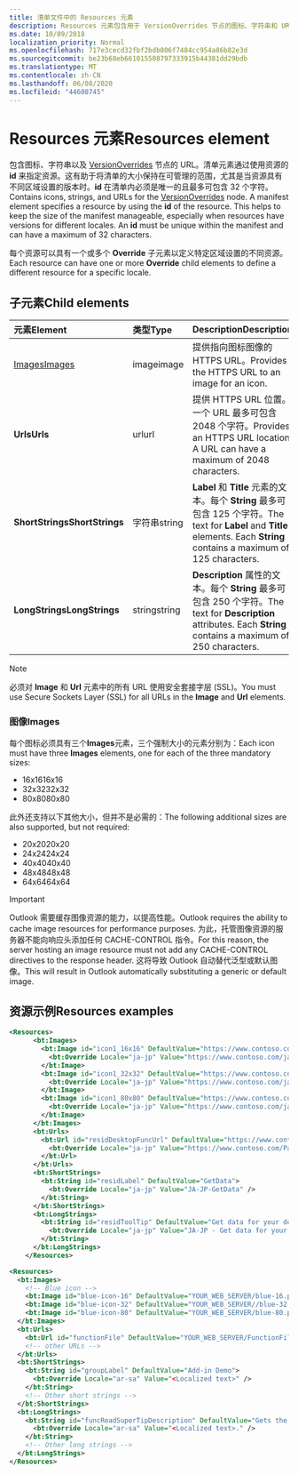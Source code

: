 ```yaml
---
title: 清单文件中的 Resources 元素
description: Resources 元素包含用于 VersionOverrides 节点的图标、字符串和 URL。
ms.date: 10/09/2018
localization_priority: Normal
ms.openlocfilehash: 717e3cecd32fbf2bdb806f7484cc954a86b82e3d
ms.sourcegitcommit: be23b68eb661015508797333915b44381dd29bdb
ms.translationtype: MT
ms.contentlocale: zh-CN
ms.lasthandoff: 06/08/2020
ms.locfileid: "44608745"
---
```

# <a name="resources-element"></a><span data-ttu-id="7a8ad-103">Resources 元素</span><span class="sxs-lookup"><span data-stu-id="7a8ad-103">Resources element</span></span>

<span data-ttu-id="7a8ad-p101">包含图标、字符串以及 [VersionOverrides](versionoverrides.md) 节点的 URL。清单元素通过使用资源的 **id** 来指定资源。这有助于将清单的大小保持在可管理的范围，尤其是当资源具有不同区域设置的版本时。**id** 在清单内必须是唯一的且最多可包含 32 个字符。</span><span class="sxs-lookup"><span data-stu-id="7a8ad-p101">Contains icons, strings, and URLs for the [VersionOverrides](versionoverrides.md) node. A manifest element specifies a resource by using the **id** of the resource. This helps to keep the size of the manifest manageable, especially when resources have versions for different locales. An **id** must be unique within the manifest and can have a maximum of 32 characters.</span></span>

<span data-ttu-id="7a8ad-108">每个资源可以具有一个或多个 **Override** 子元素以定义特定区域设置的不同资源。</span><span class="sxs-lookup"><span data-stu-id="7a8ad-108">Each resource can have one or more **Override** child elements to define a different resource for a specific locale.</span></span>

## <a name="child-elements"></a><span data-ttu-id="7a8ad-109">子元素</span><span class="sxs-lookup"><span data-stu-id="7a8ad-109">Child elements</span></span>

|  <span data-ttu-id="7a8ad-110">元素</span><span class="sxs-lookup"><span data-stu-id="7a8ad-110">Element</span></span> |  <span data-ttu-id="7a8ad-111">类型</span><span class="sxs-lookup"><span data-stu-id="7a8ad-111">Type</span></span>  |  <span data-ttu-id="7a8ad-112">Description</span><span class="sxs-lookup"><span data-stu-id="7a8ad-112">Description</span></span>  |
|:-----|:-----|:-----|
|  [<span data-ttu-id="7a8ad-113">Images</span><span class="sxs-lookup"><span data-stu-id="7a8ad-113">Images</span></span>](#images)            |  <span data-ttu-id="7a8ad-114">image</span><span class="sxs-lookup"><span data-stu-id="7a8ad-114">image</span></span>   |  <span data-ttu-id="7a8ad-115">提供指向图标图像的 HTTPS URL。</span><span class="sxs-lookup"><span data-stu-id="7a8ad-115">Provides the HTTPS URL to an image for an icon.</span></span> |
|  <span data-ttu-id="7a8ad-116">**Urls**</span><span class="sxs-lookup"><span data-stu-id="7a8ad-116">**Urls**</span></span>                |  <span data-ttu-id="7a8ad-117">url</span><span class="sxs-lookup"><span data-stu-id="7a8ad-117">url</span></span>     |  <span data-ttu-id="7a8ad-p102">提供 HTTPS URL 位置。一个 URL 最多可包含 2048 个字符。</span><span class="sxs-lookup"><span data-stu-id="7a8ad-p102">Provides an HTTPS URL location. A URL can have a maximum of 2048 characters.</span></span> |
|  <span data-ttu-id="7a8ad-120">**ShortStrings**</span><span class="sxs-lookup"><span data-stu-id="7a8ad-120">**ShortStrings**</span></span> |  <span data-ttu-id="7a8ad-121">字符串</span><span class="sxs-lookup"><span data-stu-id="7a8ad-121">string</span></span>  |  <span data-ttu-id="7a8ad-p103">**Label** 和 **Title** 元素的文本。每个 **String** 最多可包含 125 个字符。</span><span class="sxs-lookup"><span data-stu-id="7a8ad-p103">The text for **Label** and **Title** elements. Each **String** contains a maximum of 125 characters.</span></span>|
|  <span data-ttu-id="7a8ad-124">**LongStrings**</span><span class="sxs-lookup"><span data-stu-id="7a8ad-124">**LongStrings**</span></span>  |  <span data-ttu-id="7a8ad-125">string</span><span class="sxs-lookup"><span data-stu-id="7a8ad-125">string</span></span>  | <span data-ttu-id="7a8ad-p104">**Description** 属性的文本。每个 **String** 最多可包含 250 个字符。</span><span class="sxs-lookup"><span data-stu-id="7a8ad-p104">The text for **Description** attributes. Each **String** contains a maximum of 250 characters.</span></span>|

> [!NOTE]
> <span data-ttu-id="7a8ad-128">必须对 **Image** 和 **Url** 元素中的所有 URL 使用安全套接字层 (SSL)。</span><span class="sxs-lookup"><span data-stu-id="7a8ad-128">You must use Secure Sockets Layer (SSL) for all URLs in the **Image** and **Url** elements.</span></span>

### <a name="images"></a><span data-ttu-id="7a8ad-129">图像</span><span class="sxs-lookup"><span data-stu-id="7a8ad-129">Images</span></span>
<span data-ttu-id="7a8ad-130">每个图标必须具有三个**Images**元素，三个强制大小的元素分别为：</span><span class="sxs-lookup"><span data-stu-id="7a8ad-130">Each icon must have three **Images** elements, one for each of the three mandatory sizes:</span></span>

- <span data-ttu-id="7a8ad-131">16x16</span><span class="sxs-lookup"><span data-stu-id="7a8ad-131">16x16</span></span>
- <span data-ttu-id="7a8ad-132">32x32</span><span class="sxs-lookup"><span data-stu-id="7a8ad-132">32x32</span></span>
- <span data-ttu-id="7a8ad-133">80x80</span><span class="sxs-lookup"><span data-stu-id="7a8ad-133">80x80</span></span>

<span data-ttu-id="7a8ad-134">此外还支持以下其他大小，但并不是必需的：</span><span class="sxs-lookup"><span data-stu-id="7a8ad-134">The following additional sizes are also supported, but not required:</span></span>

- <span data-ttu-id="7a8ad-135">20x20</span><span class="sxs-lookup"><span data-stu-id="7a8ad-135">20x20</span></span>
- <span data-ttu-id="7a8ad-136">24x24</span><span class="sxs-lookup"><span data-stu-id="7a8ad-136">24x24</span></span>
- <span data-ttu-id="7a8ad-137">40x40</span><span class="sxs-lookup"><span data-stu-id="7a8ad-137">40x40</span></span>
- <span data-ttu-id="7a8ad-138">48x48</span><span class="sxs-lookup"><span data-stu-id="7a8ad-138">48x48</span></span>
- <span data-ttu-id="7a8ad-139">64x64</span><span class="sxs-lookup"><span data-stu-id="7a8ad-139">64x64</span></span>

> [!IMPORTANT] 
> <span data-ttu-id="7a8ad-140">Outlook 需要缓存图像资源的能力，以提高性能。</span><span class="sxs-lookup"><span data-stu-id="7a8ad-140">Outlook requires the ability to cache image resources for performance purposes.</span></span> <span data-ttu-id="7a8ad-141">为此，托管图像资源的服务器不能向响应头添加任何 CACHE-CONTROL 指令。</span><span class="sxs-lookup"><span data-stu-id="7a8ad-141">For this reason, the server hosting an image resource must not add any CACHE-CONTROL directives to the response header.</span></span> <span data-ttu-id="7a8ad-142">这将导致 Outlook 自动替代泛型或默认图像。</span><span class="sxs-lookup"><span data-stu-id="7a8ad-142">This will result in Outlook automatically substituting a generic or default image.</span></span>    

## <a name="resources-examples"></a><span data-ttu-id="7a8ad-143">资源示例</span><span class="sxs-lookup"><span data-stu-id="7a8ad-143">Resources examples</span></span> 

```XML
<Resources>
      <bt:Images>
        <bt:Image id="icon1_16x16" DefaultValue="https://www.contoso.com/icon_default.png">
          <bt:Override Locale="ja-jp" Value="https://www.contoso.com/ja-jp16-icon_default.png" />
        </bt:Image>
        <bt:Image id="icon1_32x32" DefaultValue="https://www.contoso.com/icon_default.png">
          <bt:Override Locale="ja-jp" Value="https://www.contoso.com/ja-jp32-icon_default.png" />
        </bt:Image>
        <bt:Image id="icon1_80x80" DefaultValue="https://www.contoso.com/icon_default.png">
          <bt:Override Locale="ja-jp" Value="https://www.contoso.com/ja-jp80-icon_default.png" />
        </bt:Image>
      </bt:Images>
      <bt:Urls>
        <bt:Url id="residDesktopFuncUrl" DefaultValue="https://www.contoso.com/Pages/Home.aspx">
          <bt:Override Locale="ja-jp" Value="https://www.contoso.com/Pages/Home.aspx" />
        </bt:Url>
      </bt:Urls>
      <bt:ShortStrings>
        <bt:String id="residLabel" DefaultValue="GetData">
          <bt:Override Locale="ja-jp" Value="JA-JP-GetData" />
        </bt:String>
      </bt:ShortStrings>
      <bt:LongStrings>
        <bt:String id="residToolTip" DefaultValue="Get data for your document.">
          <bt:Override Locale="ja-jp" Value="JA-JP - Get data for your document." />
        </bt:String>
      </bt:LongStrings>
    </Resources>
```

```xml
<Resources>
  <bt:Images>
    <!-- Blue icon -->
    <bt:Image id="blue-icon-16" DefaultValue="YOUR_WEB_SERVER/blue-16.png"/>
    <bt:Image id="blue-icon-32" DefaultValue="YOUR_WEB_SERVER//blue-32.png"/>
    <bt:Image id="blue-icon-80" DefaultValue="YOUR_WEB_SERVER/blue-80.png"/>
  </bt:Images>
  <bt:Urls>
    <bt:Url id="functionFile" DefaultValue="YOUR_WEB_SERVER/FunctionFile/Functions.html"/>
    <!-- other URLs -->
  </bt:Urls>
  <bt:ShortStrings>
    <bt:String id="groupLabel" DefaultValue="Add-in Demo">
      <bt:Override Locale="ar-sa" Value="<Localized text>" />
    </bt:String>
    <!-- Other short strings -->
  </bt:ShortStrings>
  <bt:LongStrings>
    <bt:String id="funcReadSuperTipDescription" DefaultValue="Gets the subject of the message or appointment.">
      <bt:Override Locale="ar-sa" Value="<Localized text>." />
    </bt:String>
    <!-- Other long strings -->
  </bt:LongStrings>
</Resources>
```
